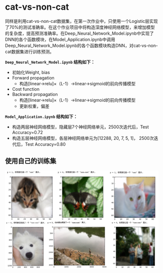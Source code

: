 # cat-vs-non-cat

同样是利用cat-vs-non-cat数据集，在第一次作业中，只使用一个Logistic层实现了70%的测试准确率。在这个作业项目中将构造深度神经网络模型，来增加模型的复杂度，提高预测准确率。在Deep_Neural_Network_Model.ipynb中实现了DNN的各个函数模块，在Model_Application.ipynb中调用Deep_Neural_Network_Model.ipynb的各个函数模块构造DNN，对cat-vs-non-cat数据集进行训练预测。

**`Deep_Neural_Network_Model.ipynb` 结构如下：**

* 初始化Weight, bias
* Forward propagation
  * 构造[linear->relu]×（L-1）->linear->sigmoid的前向传播模型
* Cost function
* Backward propagation
  * 构造[linear->relu]×（L-1）->linear->sigmoid的前向传播模型
  * 更新权重，偏差

**`Model_Application.ipynb` 结构如下：**

* 构造两层神经网络模型，隐藏层7个神经网络单元，2500次迭代后，Test Accuracy=0.72
* 构造五层神经网络模型，各层神经网络单元为[12288, 20, 7, 5, 1]， 2500次迭代后，Test Accuracy=0.80

## 使用自己的训练集

![](IMG_0760.JPG)

